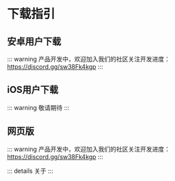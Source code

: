 # 下载指引
 
## 安卓用户下载 <Badge type="warning" text="beta" />

::: warning
产品开发中，欢迎加入我们的社区关注开发进度：https://discord.gg/sw38Fk4kgp
:::

## iOS用户下载

::: warning
敬请期待
:::

## 网页版

::: warning
产品开发中，欢迎加入我们的社区关注开发进度：https://discord.gg/sw38Fk4kgp
:::


::: details
关于
:::

